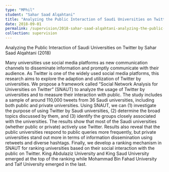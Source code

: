 ```yaml
---
type: "MPhil"
student: "Sahar Saad Alqahtani"
title: "Analyzing the Public Interaction of Saudi Universities on Twitter"
date: 2018-09-01
permalink: /supervision/2018-sahar-saad-alqahtani-analyzing-the-public-interaction-of-saudi-universities-on-twitter
collection: supervision
---
```

Analyzing the Public Interaction of Saudi Universities on Twitter by Sahar Saad Alqahtani (2018)

Many universities use social media platforms as new communication channels to disseminate information and promptly communicate with their audience. As Twitter is one of the widely used social media platforms, this research aims to explore the adaption and utilization of Twitter by universities. We propose a framework called “Social Network Analysis for Universities on Twitter” (SNAUT) to analyze the usage of Twitter by universities and to measure their interaction with public. The study includes a sample of around 110,000 tweets from 36 Saudi universities, including both public and private universities. Using SNAUT, we can (1) investigate the purpose of using Twitter by Saudi universities, (2) determine the broad topics discussed by them, and (3) identify the groups closely associated with the universities. The results show that most of the Saudi universities (whether public or private) actively use Twitter. Results also reveal that the public universities respond to public queries more frequently, but private universities stand out more in terms of information dissemination using retweets and diverse hashtags. Finally, we develop a ranking mechanism in SNAUT for ranking universities based on their social interaction with the public on Twitter. King Abdulaziz University and King Saud University emerged at the top of the ranking while Mohammad Bin Fahad University and Taif University emerged in the last.
